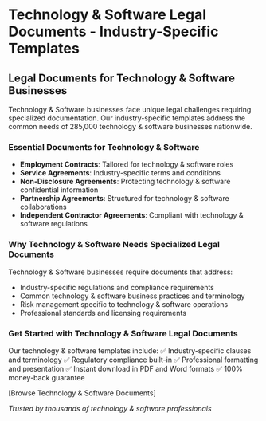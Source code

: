 # Technology & Software Legal Documents - Industry-Specific Templates

## Legal Documents for Technology & Software Businesses

Technology & Software businesses face unique legal challenges requiring specialized documentation. Our industry-specific templates address the common needs of 285,000 technology & software businesses nationwide.

### Essential Documents for Technology & Software

- **Employment Contracts**: Tailored for technology & software roles
- **Service Agreements**: Industry-specific terms and conditions
- **Non-Disclosure Agreements**: Protecting technology & software confidential information
- **Partnership Agreements**: Structured for technology & software collaborations
- **Independent Contractor Agreements**: Compliant with technology & software regulations

### Why Technology & Software Needs Specialized Legal Documents

Technology & Software businesses require documents that address:
- Industry-specific regulations and compliance requirements
- Common technology & software business practices and terminology
- Risk management specific to technology & software operations
- Professional standards and licensing requirements

### Get Started with Technology & Software Legal Documents

Our technology & software templates include:
✅ Industry-specific clauses and terminology
✅ Regulatory compliance built-in
✅ Professional formatting and presentation
✅ Instant download in PDF and Word formats
✅ 100% money-back guarantee

[Browse Technology & Software Documents]

*Trusted by thousands of technology & software professionals*
